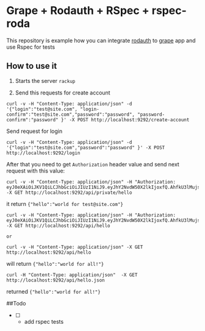 # Grape + Rodauth + RSpec + rspec-roda
This repository is example how you can integrate [rodauth](http://rodauth.jeremyevans.net) to [grape](https://github.com/ruby-grape/grape) app
and use Rspec for tests

## How to use it

1. Starts the server ```rackup```

2. Send this requests for create account

```
curl -v -H "Content-Type: application/json" -d '{"login":"test@site.com", "login-confirm":"test@site.com","password":"password", "password-confirm":"password" }' -X POST http://localhost:9292/create-account
```
Send request for login
```
curl -v -H "Content-Type: application/json" -d '{"login":"test@site.com","password":"password" }' -X POST http://localhost:9292/login
```

After that you need to get `Authorization` header value and send next request with this value:
```
curl -v -H "Content-Type: application/json" -H "Authorization: eyJ0eXAiOiJKV1QiLCJhbGciOiJIUzI1NiJ9.eyJhY2NvdW50X2lkIjoxfQ.AhfkU3lMujse6BAT_Kugk6LXnNgF0A3_YejLWcBnikY" -X GET http://localhost:9292/api/private/hello
```
it return ```{"hello":"world for test@site.com"}```


```
curl -v -H "Content-Type: application/json" -H "Authorization: eyJ0eXAiOiJKV1QiLCJhbGciOiJIUzI1NiJ9.eyJhY2NvdW50X2lkIjoxfQ.AhfkU3lMujse6BAT_Kugk6LXnNgF0A3_YejLWcBnikY" -X GET http://localhost:9292/api/hello

or

curl -v -H "Content-Type: application/json" -X GET http://localhost:9292/api/hello

```
will return ```{"hello":"world for all!"}```


```
curl -H "Content-Type: application/json"  -X GET http://localhost:9292/api/hello.json
```
returned ```{"hello":"world for all!"}```

##Todo
- [ ] - add rspec tests